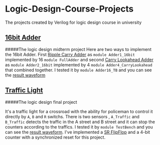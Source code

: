 # Logic-Design-Course-Projects

The projects created by Verilog for logic design course in university

## [16bit Adder](https://github.com/1997alireza/Logic-Design-Course-Projects/tree/master/16bit%20Adder)
#####The logic design midterm project
Here are two ways to implement the 16bit Adder. First [Ripple Carry Adder](https://en.wikipedia.org/wiki/Adder_(electronics)#Ripple-carry_adder) as `module Adder1_16bit` implemented by 16 `module FullAdder` and second [Carry Lookahead Adder](https://en.wikipedia.org/wiki/Lookahead_carry_unit#16-bit_adder) as `module Adder2_16bit` implemented by 4 `module Adder4_CarryLookahead` that combined together.
I tested it by `module Adder16_TB` and you can see the [result waveform](https://github.com/1997alireza/Logic-Design-Course-Projects/blob/master/16bit%20Adder/waveform/waveform.jpg)

## [Traffic Light](https://github.com/1997alireza/Logic-Design-Course-Projects/tree/master/Traffic%20Light)
#####The logic design final project

It's a traffic light for a crossroad with the ability for policeman to control it directly by `A`, `B` and `R` switchs. There is two sensors , `A_Traffic` and `B_Traffic` detects the traffic in the A street and B street and it can stop the counters according to the traffics.
I tested it by `module TestBench` and you can see the [result waveform](https://github.com/1997alireza/Logic-Design-Course-Projects/blob/master/Traffic%20Light/waveform/waveform.png). 
I've implemented a [SR FlipFlop](https://en.wikipedia.org/wiki/Flip-flop_(electronics)) and a 4-bit counter with a synchronized reset for this project.
  
